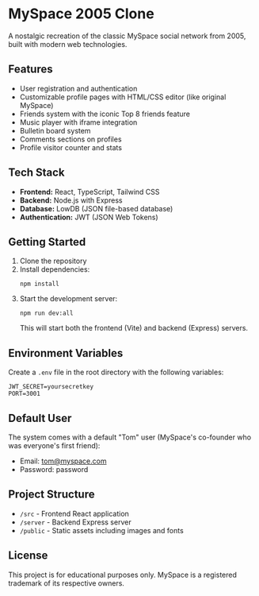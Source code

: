 # MySpace 2005 Clone

A nostalgic recreation of the classic MySpace social network from 2005, built with modern web technologies.

## Features

- User registration and authentication
- Customizable profile pages with HTML/CSS editor (like original MySpace)
- Friends system with the iconic Top 8 friends feature
- Music player with iframe integration
- Bulletin board system
- Comments sections on profiles
- Profile visitor counter and stats

## Tech Stack

- **Frontend:** React, TypeScript, Tailwind CSS
- **Backend:** Node.js with Express
- **Database:** LowDB (JSON file-based database)
- **Authentication:** JWT (JSON Web Tokens)

## Getting Started

1. Clone the repository
2. Install dependencies:
   ```
   npm install
   ```
3. Start the development server:
   ```
   npm run dev:all
   ```
   This will start both the frontend (Vite) and backend (Express) servers.

## Environment Variables

Create a `.env` file in the root directory with the following variables:
```
JWT_SECRET=yoursecretkey
PORT=3001
```

## Default User

The system comes with a default "Tom" user (MySpace's co-founder who was everyone's first friend):
- Email: tom@myspace.com
- Password: password

## Project Structure

- `/src` - Frontend React application
- `/server` - Backend Express server
- `/public` - Static assets including images and fonts

## License

This project is for educational purposes only. MySpace is a registered trademark of its respective owners.